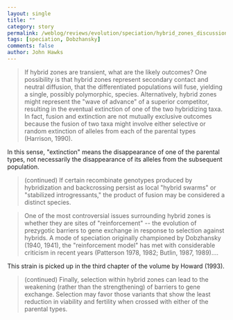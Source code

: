 ```yaml
---
layout: single 
title: "" 
category: story
permalink: /weblog/reviews/evolution/speciation/hybrid_zones_discussion_harrison_1993-2006.html
tags: [speciation, Dobzhansky] 
comments: false 
author: John Hawks 
---
```



<blockquote>If hybrid zones are transient, what are the likely outcomes? One possibility is that hybrid zones represent secondary contact and neutral diffusion, that the differentiated populations will fuse, yielding a single, possibly polymorphic, species. Alternatively, hybrid zones might represent the "wave of advance" of a superior competitor, resulting in the eventual extinction of one of the two hybridizing taxa. In fact, fusion and extinction are not mutually exclusive outcomes because the fusion of two taxa might involve either selective or random extinction of alleles from each of the parental types (Harrison, 1990). </blockquote>

<p>
In this sense, "extinction" means the disappearance of one of the parental types, not necessarily the disappearance of its alleles from the subsequent population. 
</p>

<blockquote>(continued) If certain recombinate genotypes produced by hybridization and backcrossing persist as local "hybrid swarms" or "stabilized introgressants," the product of fusion may be considered a distinct species. </blockquote>

<blockquote>One of the most controversial issues surrounding hybrid zones is whether they are sites of "reinforcement" -- the evolution of prezygotic barriers to gene exchange in response to selection against hybrids. A mode of speciation originally championed by Dobzhansky (1940, 1941), the "reinforcement model" has met with considerable criticism in recent years (Patterson 1978, 1982; Butlin, 1987, 1989)....</blockquote>

<p>
This strain is picked up in the third chapter of the volume by Howard (1993). 
</p>

<blockquote>(continued) Finally, selection within hybrid zones can lead to the weakening (rather than the strengthening) of barriers to gene exchange. Selection may favor those variants that show the least reduction in viability and fertility when crossed with either of the parental types. 
</p>

